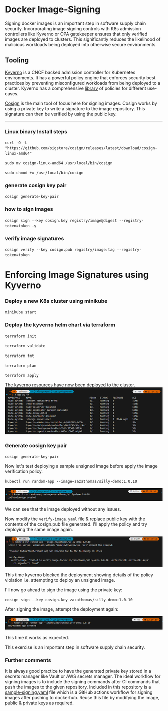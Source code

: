 # Docker Image-Signing
Signing docker images is an important step in software supply chain security. Incorporating image signing controls with K8s admission controllers like Kyverno or OPA gatekeeper ensures that only verified images are deployed to clusters. 
This significantly reduces the likelihood of malicious workloads being deployed into otherwise secure environments. 
## Tooling
[Kyverno](https://kyverno.io/docs/introduction/) is a CNCF backed admission controller for Kubernetes environments. It has a powerful policy engine that enforces security best practices by preventing misconfigured workloads from being deployed to a cluster. 
Kyverno has a comprehensive [library](https://kyverno.io/policies/) of policies for different use-cases.

[Cosign](https://github.com/sigstore/cosign) is the main tool of focus here for signing images. Cosign works by using a private key to write a signature to the image repository. This signature can then
be verified by using the public key.

---
### Linux binary Install steps
`curl -O -L "https://github.com/sigstore/cosign/releases/latest/download/cosign-linux-amd64"`

`sudo mv cosign-linux-amd64 /usr/local/bin/cosign`

`sudo chmod +x /usr/local/bin/cosign`

### generate cosign key pair
`cosign generate-key-pair`

### how to sign images
`cosign sign --key cosign.key registry/image@digest --registry-token=token -y`

### verify image signatures
`cosign verify --key cosign.pub registry/image:tag --registry-token=token`

# Enforcing Image Signatures using Kyverno
### Deploy a new K8s cluster using minikube
`minikube start`

### Deploy the kyverno helm chart via terraform
`terraform init`

`terraform validate`

`terraform fmt`

`terraform plan`

`terraform apply`

The kyverno resources have now been deployed to the cluster.
![alt text](assets/image.png)

### Generate cosign key pair
`cosign generate-key-pair`

Now let's test deploying a sample unsigned image before apply the image verification policy.

`kubectl run random-app --image=zazathomas/silly-demo:1.0.10`

![alt text](assets/image-1.png)

We can see that the image deployed without any issues.

Now modify the `verify-image.yaml` file & replace public key with the contents of the cosign.pub file generated. I'll apply the policy and try deploying the same image again.

![alt text](assets/image-2.png)

This time kyverno blocked the deployment showing details of the policy violation i.e. attempting to deploy an unsigned image.

I'll now go ahead to sign the image using the private key:

`cosign sign --key cosign.key zazathomas/silly-demo:1.0.10`

After signing the image, attempt the deployment again:

![alt text](assets/image-3.png)

This time it works as expected.

This exercise is an important step in software supply chain security.


### Further comments
It is always good practice to have the generated private key stored in a secrets manager like Vault or AWS secrets manager. The ideal workflow for signing images is to include the signing commands after CI commands that push the images to the given repository.
Included in this repository is a [sample-signing.yaml](https://github.com/zazathomas/docker-image-signing/blob/main/.github/workflows/sample-signing.yaml) file which is a GitHub actions workflow for signing images after pushing to dockerhub. Reuse this file by modifying the image, public & private keys as required.
